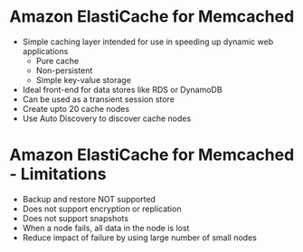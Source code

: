
# Amazon ElastiCache for Memcached
- Simple caching layer intended for use in speeding up dynamic web applications
  - Pure cache 
  - Non-persistent 
  - Simple key-value storage
- Ideal front-end for data stores like RDS or DynamoDB
- Can be used as a transient session store
- Create upto 20 cache nodes
- Use Auto Discovery to discover cache nodes
# Amazon ElastiCache for Memcached - Limitations
- Backup and restore NOT supported
- Does not support encryption or replication
- Does not support snapshots
- When a node fails, all data in the node is lost
- Reduce impact of failure by using large number of small nodes
